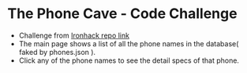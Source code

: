 # The Phone Cave - Code Challenge

- Challenge from [Ironhack repo link](https://github.com/JulieIronhack/technical_challenge_WD)
- The main page shows a list of all the phone names in the database( faked by phones.json ).
- Click any of the phone names to see the detail specs of that phone.
